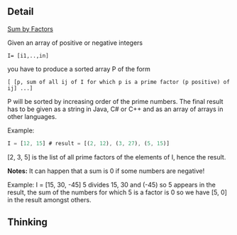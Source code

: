 ## Detail

[Sum by Factors](https://www.codewars.com/kata/sum-by-factors/train/rust)

Given an array of positive or negative integers 

`I= [i1,..,in]`

you have to produce a sorted array P of the form 

`[ [p, sum of all ij of I for which p is a prime factor (p positive) of ij] ...]`

P will be sorted by increasing order of the prime numbers. The final result has to be given as a string in Java, C# or C++ and as an array of arrays in other languages.

Example:

```rust
I = [12, 15] # result = [(2, 12), (3, 27), (5, 15)]
```

[2, 3, 5] is the list of all prime factors of the elements of I, hence the result.

**Notes:** It can happen that a sum is 0 if some numbers are negative!

Example: I = [15, 30, -45] 5 divides 15, 30 and (-45) so 5 appears in the result, the sum of the numbers for which 5 is a factor is 0 so we have [5, 0] in the result amongst others.

## Thinking

